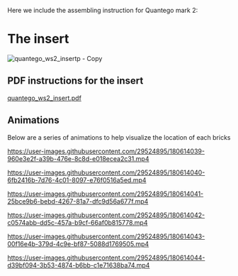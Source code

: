 Here we include the assembling instruction for Quantego mark 2:


# The insert

![quantego_ws2_insertp - Copy](https://user-images.githubusercontent.com/29524895/180614270-2179edbe-d54a-4bbf-b69a-cab1db149c60.png)

## PDF instructions for the insert

[quantego_ws2_insert.pdf](https://github.com/wslu42/Quantego/files/9174160/quantego_ws2_insert.pdf)

## Animations

Below are a series of animations to help visualize the location of each bricks

https://user-images.githubusercontent.com/29524895/180614039-960e3e2f-a39b-476e-8c8d-e018ecea2c31.mp4



https://user-images.githubusercontent.com/29524895/180614040-6fb2416b-7d76-4c01-8097-e76f0516a5ed.mp4



https://user-images.githubusercontent.com/29524895/180614041-25bce9b6-bebd-4267-81a7-dfc9d56a677f.mp4



https://user-images.githubusercontent.com/29524895/180614042-c0574abb-dd5c-457a-b9cf-66af0b815778.mp4



https://user-images.githubusercontent.com/29524895/180614043-00f16e4b-379d-4c9e-bf87-5088d1769505.mp4



https://user-images.githubusercontent.com/29524895/180614044-d39bf094-3b53-4874-b6bb-c1e71638ba74.mp4

